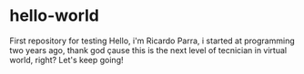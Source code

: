 # hello-world
First repository for testing 
Hello, i'm Ricardo Parra, i started at programming two years ago, thank god çause this is the next level of tecnician in virtual world, right?
Let's keep going!
